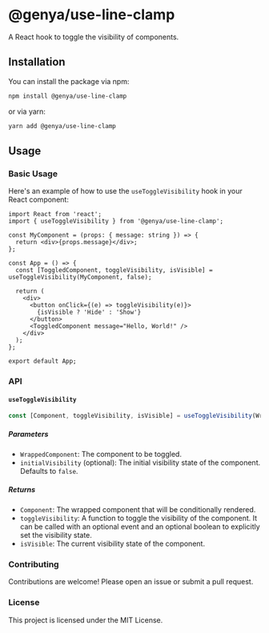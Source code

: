 
# @genya/use-line-clamp

A React hook to toggle the visibility of components.

## Installation

You can install the package via npm:

```bash
npm install @genya/use-line-clamp
```

or via yarn:

```bash
yarn add @genya/use-line-clamp
```

## Usage

### Basic Usage

Here's an example of how to use the `useToggleVisibility` hook in your React component:

```tsx
import React from 'react';
import { useToggleVisibility } from '@genya/use-line-clamp';

const MyComponent = (props: { message: string }) => {
  return <div>{props.message}</div>;
};

const App = () => {
  const [ToggledComponent, toggleVisibility, isVisible] = useToggleVisibility(MyComponent, false);

  return (
    <div>
      <button onClick={(e) => toggleVisibility(e)}>
        {isVisible ? 'Hide' : 'Show'}
      </button>
      <ToggledComponent message="Hello, World!" />
    </div>
  );
};

export default App;
```

### API

#### `useToggleVisibility`

```typescript
const [Component, toggleVisibility, isVisible] = useToggleVisibility(WrappedComponent, initialVisibility);
```

##### Parameters

- `WrappedComponent`: The component to be toggled.
- `initialVisibility` (optional): The initial visibility state of the component. Defaults to `false`.

##### Returns

- `Component`: The wrapped component that will be conditionally rendered.
- `toggleVisibility`: A function to toggle the visibility of the component. It can be called with an optional event and an optional boolean to explicitly set the visibility state.
- `isVisible`: The current visibility state of the component.

### Contributing

Contributions are welcome! Please open an issue or submit a pull request.

### License

This project is licensed under the MIT License.
